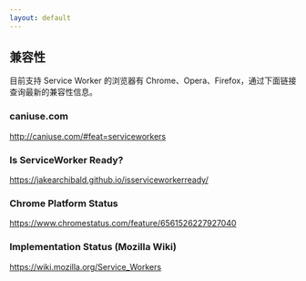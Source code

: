 ```yaml
---
layout: default
---
```


## 兼容性

目前支持 Service Worker 的浏览器有 Chrome、Opera、Firefox，通过下面链接查询最新的兼容性信息。

### caniuse.com

<http://caniuse.com/#feat=serviceworkers>

### Is ServiceWorker Ready?

<https://jakearchibald.github.io/isserviceworkerready/>

### Chrome Platform Status

<https://www.chromestatus.com/feature/6561526227927040>

### Implementation Status (Mozilla Wiki)

<https://wiki.mozilla.org/Service_Workers>
